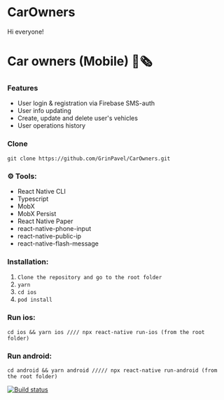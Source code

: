 # CarOwners
Hi everyone!

# Car owners (Mobile) 📰🗞️

### Features

- User login & registration via Firebase SMS-auth
- User info updating
- Create, update and delete user's vehicles
- User operations history

### Clone

`git clone https://github.com/GrinPavel/CarOwners.git`

### ⚙️ Tools:

- React Native CLI
- Typescript
- MobX
- MobX Persist
- React Native Paper
- react-native-phone-input
- react-native-public-ip
- react-native-flash-message

### Installation:

1. `Clone the repository and go to the root folder`
2. `yarn`
3. `cd ios`
4. `pod install`

### Run ios:

`cd ios && yarn ios //// npx react-native run-ios (from the root folder)`

### Run android:

`cd android && yarn android ///// npx react-native run-android (from the root folder)`

[![Build status](https://build.appcenter.ms/v0.1/apps/f4685c6d-647f-405c-a648-26986a28461f/branches/dev/badge)](https://appcenter.ms)
